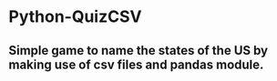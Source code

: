 # Python-QuizCSV
## Simple game to name the states of the US by making use of csv files and pandas module.
